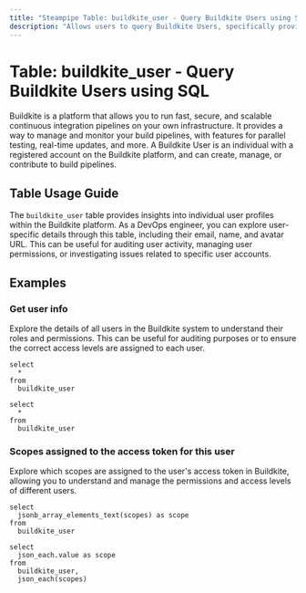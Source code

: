 ```yaml
---
title: "Steampipe Table: buildkite_user - Query Buildkite Users using SQL"
description: "Allows users to query Buildkite Users, specifically providing insights into user profiles, including their email, name, and avatar URL."
---
```


# Table: buildkite_user - Query Buildkite Users using SQL

Buildkite is a platform that allows you to run fast, secure, and scalable continuous integration pipelines on your own infrastructure. It provides a way to manage and monitor your build pipelines, with features for parallel testing, real-time updates, and more. A Buildkite User is an individual with a registered account on the Buildkite platform, and can create, manage, or contribute to build pipelines.

## Table Usage Guide

The `buildkite_user` table provides insights into individual user profiles within the Buildkite platform. As a DevOps engineer, you can explore user-specific details through this table, including their email, name, and avatar URL. This can be useful for auditing user activity, managing user permissions, or investigating issues related to specific user accounts.

## Examples

### Get user info
Explore the details of all users in the Buildkite system to understand their roles and permissions. This can be useful for auditing purposes or to ensure the correct access levels are assigned to each user.

```sql+postgres
select
  *
from
  buildkite_user
```

```sql+sqlite
select
  *
from
  buildkite_user
```

### Scopes assigned to the access token for this user
Explore which scopes are assigned to the user's access token in Buildkite, allowing you to understand and manage the permissions and access levels of different users.

```sql+postgres
select
  jsonb_array_elements_text(scopes) as scope
from
  buildkite_user
```

```sql+sqlite
select
  json_each.value as scope
from
  buildkite_user,
  json_each(scopes)
```